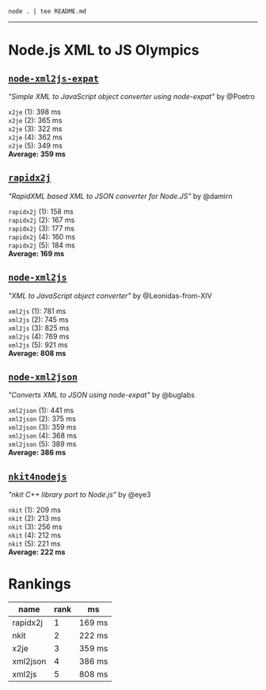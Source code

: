`node . | tee README.md`

---

Node.js XML to JS Olympics
==========================

[`node-xml2js-expat`](https://github.com/Poetro/node-xml2js-expat)
------------
_"Simple XML to JavaScript object converter using node-expat"_ by @Poetro

`x2je` (1): 398 ms  
`x2je` (2): 365 ms  
`x2je` (3): 322 ms  
`x2je` (4): 362 ms  
`x2je` (5): 349 ms  
**Average: 359 ms**  

[`rapidx2j`](https://github.com/damirn/rapidx2j)
------------
_"RapidXML based XML to JSON converter for Node.JS"_ by @damirn

`rapidx2j` (1): 158 ms  
`rapidx2j` (2): 167 ms  
`rapidx2j` (3): 177 ms  
`rapidx2j` (4): 160 ms  
`rapidx2j` (5): 184 ms  
**Average: 169 ms**  

[`node-xml2js`](https://github.com/Leonidas-from-XIV/node-xml2js)
------------
_"XML to JavaScript object converter"_ by @Leonidas-from-XIV

`xml2js` (1): 781 ms  
`xml2js` (2): 745 ms  
`xml2js` (3): 825 ms  
`xml2js` (4): 769 ms  
`xml2js` (5): 921 ms  
**Average: 808 ms**  

[`node-xml2json`](https://github.com/buglabs/node-xml2json)
------------
_"Converts XML to JSON using node-expat"_ by @buglabs

`xml2json` (1): 441 ms  
`xml2json` (2): 375 ms  
`xml2json` (3): 359 ms  
`xml2json` (4): 368 ms  
`xml2json` (5): 389 ms  
**Average: 386 ms**  

[`nkit4nodejs`](https://github.com/eye3/nkit4nodejs)
------------
_"nkit C++ library port to Node.js"_ by @eye3

`nkit` (1): 209 ms  
`nkit` (2): 213 ms  
`nkit` (3): 256 ms  
`nkit` (4): 212 ms  
`nkit` (5): 221 ms  
**Average: 222 ms**  

Rankings
========

name | rank | ms
---- | ---- | ---
rapidx2j | 1 | 169 ms
nkit | 2 | 222 ms
x2je | 3 | 359 ms
xml2json | 4 | 386 ms
xml2js | 5 | 808 ms

